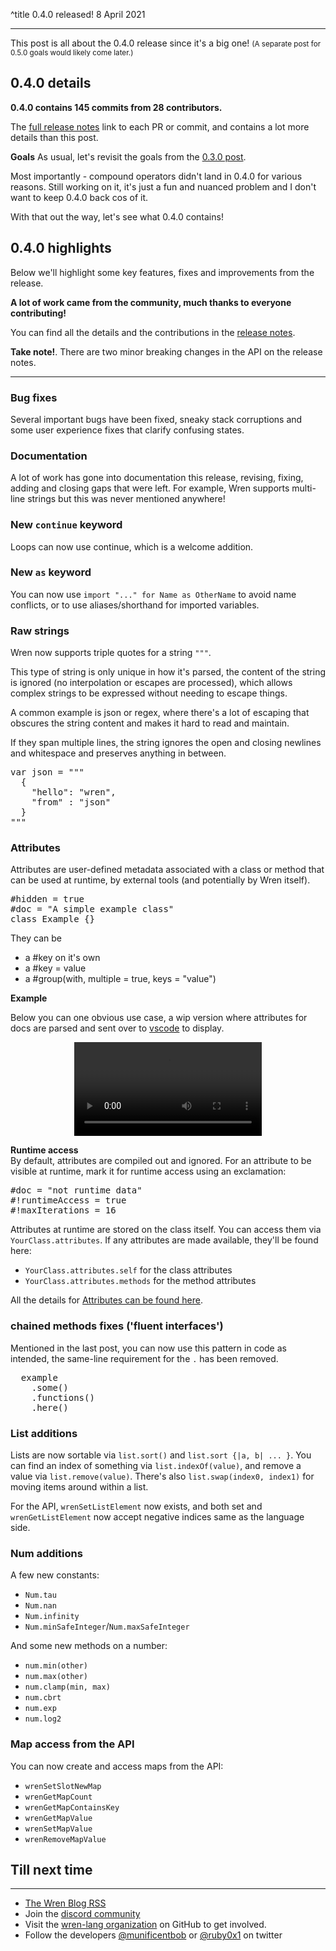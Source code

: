 ^title 0.4.0 released!
8 April 2021

---

This post is all about the 0.4.0 release since it's a big one!
<small>(A separate post for 0.5.0 goals would likely come later.)</small>

## 0.4.0 details

**0.4.0 contains 145 commits from 28 contributors.**

The [full release notes](https://github.com/wren-lang/wren/releases/tag/0.4.0)
link to each PR or commit, and contains a lot more details than this post.

**Goals**
As usual, let's revisit the goals from the [0.3.0 post](3-0.4.0-released.html#goals-for-0.4.0).

Most importantly - compound operators didn't land in 0.4.0 for various reasons.
Still working on it, it's just a fun and nuanced problem and I don't want to
keep 0.4.0 back cos of it.

With that out the way, let's see what 0.4.0 contains! 

## 0.4.0 highlights

Below we'll highlight some key features, fixes and improvements from the release. 

**A lot of work came from the community, much thanks to everyone contributing!**

You can find all the details and the contributions in the [release notes](https://github.com/wren-lang/wren/releases/tag/0.4.0).

**Take note!**. There are two minor breaking changes in the API on the release notes. 

--- 

### Bug fixes

Several important bugs have been fixed, sneaky stack corruptions and some user
experience fixes that clarify confusing states. 

### Documentation

A lot of work has gone into documentation this release, revising, fixing, adding
and closing gaps that were left. For example, Wren supports multi-line strings 
but this was never mentioned anywhere! 

### New `continue` keyword

Loops can now use continue, which is a welcome addition.

### New `as` keyword

You can now use `import "..." for Name as OtherName` to avoid name conflicts,
or to use aliases/shorthand for imported variables.

### Raw strings

Wren now supports triple quotes for a string `"""`.

This type of string is only unique in how it's parsed, the content of the 
string is ignored (no interpolation or escapes are processed), which allows 
complex strings to be expressed without needing to escape things. 

A common example is json or regex, where there's a lot of escaping that obscures
the string content and makes it hard to read and maintain. 

If they span multiple lines, the string ignores the open and closing newlines 
and whitespace and preserves anything in between.

<pre class="snippet">
var json = """
  {
    "hello": "wren",
    "from" : "json"
  }
"""
</pre>

### Attributes

Attributes are user-defined metadata associated with a class or method that
can be used at runtime, by external tools (and potentially by Wren itself).

<pre class="snippet">
#hidden = true
#doc = "A simple example class"
class Example {}
</pre>

They can be
 - a #key on it's own
 - a #key = value
 - a #group(with, multiple = true, keys = "value")

**Example**   

Below you can one obvious use case, a wip version where attributes for docs are 
parsed and sent over to [vscode](https://code.visualstudio.com/) to display.

<video preload="auto" controls="" loop="loop" style="max-width:100%; width:auto; margin:auto; display:block;">  
    <source src="https://i.imgur.com/W9DWysP.mp4" type="video/mp4">
</video>

**Runtime access**   
By default, attributes are compiled out and ignored.
For an attribute to be visible at runtime, mark it for runtime access using an 
exclamation:

<pre class="snippet">
#doc = "not runtime data"
#!runtimeAccess = true
#!maxIterations = 16
</pre>

Attributes at runtime are stored on the class itself. You can access them via 
`YourClass.attributes`. If any attributes are made available, they'll be found here:

- `YourClass.attributes.self` for the class attributes
- `YourClass.attributes.methods` for the method attributes

All the details for [Attributes can be found here](https://wren.io/classes.html#attributes).

### chained methods fixes ('fluent interfaces')

Mentioned in the last post, you can now use this pattern in code as intended, 
the same-line requirement for the `.` has been removed.

<pre class="snippet">
  example
    .some()
    .functions()
    .here()
</pre>

### List additions

Lists are now sortable via `list.sort()` and `list.sort {|a, b| ... }`.
You can find an index of something via `list.indexOf(value)`, and remove a value
via `list.remove(value)`. There's also `list.swap(index0, index1)` for moving 
items around within a list.

For the API, `wrenSetListElement` now exists, and both set and
`wrenGetListElement` now accept negative indices same as the language side.

### Num additions

A few new constants:

- `Num.tau`
- `Num.nan` 
- `Num.infinity`
- `Num.minSafeInteger`/`Num.maxSafeInteger`

And some new methods on a number:

- `num.min(other)`
- `num.max(other)`
- `num.clamp(min, max)`
- `num.cbrt`
- `num.exp`
- `num.log2`

### Map access from the API 

You can now create and access maps from the API:

- `wrenSetSlotNewMap`
- `wrenGetMapCount`
- `wrenGetMapContainsKey`
- `wrenGetMapValue`
- `wrenSetMapValue`
- `wrenRemoveMapValue`

## Till next time

---

- [The Wren Blog RSS](http://wren.io/blog/rss.xml)
- Join the [discord community](https://discord.gg/Kx6PxSX)
- Visit the [wren-lang organization](https://github.com/wren-lang) on GitHub to get involved.
- Follow the developers [@munificentbob](https://twitter.com/munificentbob) or [@ruby0x1](https://twitter.com/ruby0x1) on twitter
